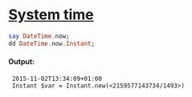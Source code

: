 [1]: https://rosettacode.org/wiki/System_time

# [System time][1]

```raku
say DateTime.now;
dd DateTime.now.Instant;
```

#### Output:
```
 2015-11-02T13:34:09+01:00
 Instant $var = Instant.new(<2159577143734/1493>)
```